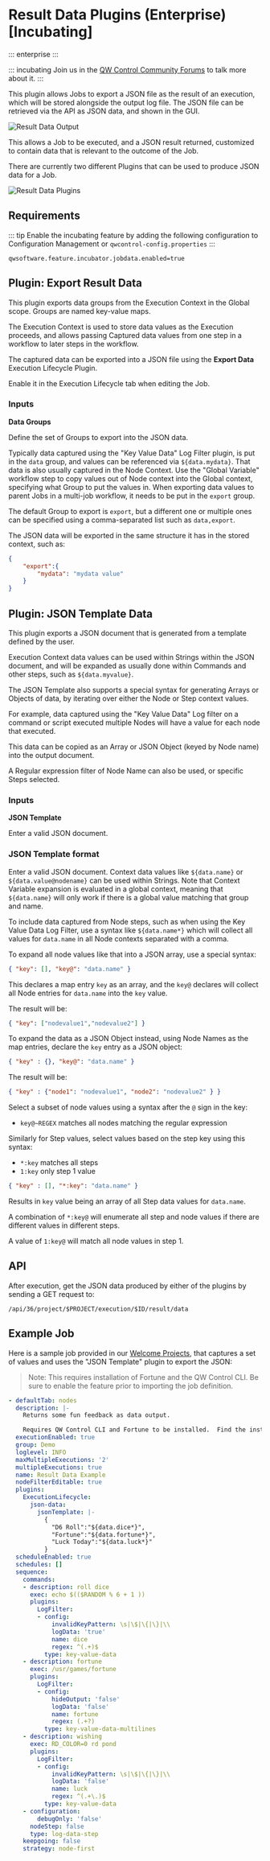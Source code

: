 # Result Data Plugins (Enterprise) [Incubating]
::: enterprise
:::

::: incubating
Join us in the [QW Control Community Forums](https://community.pagerduty.com/forum/c/qwcontrol) to talk more about it.
:::

This plugin allows Jobs to export a JSON file as the result of an execution, which will be stored alongside the output log file.
The JSON file can be retrieved via the API as JSON data, and shown in the GUI.

![Result Data Output](@assets/img/jobdata-output.png)

This allows a Job to be executed, and a JSON result returned, customized to contain data that is relevant to the outcome of the Job.

There are currently two different Plugins that can be used to produce JSON data for a Job.

![Result Data Plugins](@assets/img/jobdata-plugins.png)

## Requirements

::: tip
Enable the incubating feature by adding the following configuration to Configuration Management or `qwcontrol-config.properties`
:::

```
qwsoftware.feature.incubator.jobdata.enabled=true
```

## Plugin: Export Result Data

This plugin exports data groups from the Execution Context in the Global scope. Groups are named key-value maps.

The Execution Context is used to store data values as the Execution proceeds, and allows passing Captured data values from one step in a workflow to later steps in the workflow.

The captured data can be exported into a JSON file using the **Export Data** Execution Lifecycle Plugin.

Enable it in the Execution Lifecycle tab when editing the Job.

### Inputs

**Data Groups**

Define the set of Groups to export into the JSON data.

Typically data captured using the "Key Value Data" Log Filter plugin, is put in the `data` group, and values can be referenced via `${data.mydata}`. That data is also usually captured in the Node Context.  Use the "Global Variable" workflow step to copy values out of Node context into the Global context, specifying what Group to put the values in. When exporting data values to parent Jobs in a multi-job workflow, it needs to be put in the `export` group.

The default Group to export is `export`, but a different one or multiple ones can be specified using a comma-separated list such as `data,export`.

The JSON data will be exported in the same structure it has in the stored context, such as:

```json
{
	"export":{
		"mydata": "mydata value"
	}
}
```

## Plugin: JSON Template Data

This plugin exports a JSON document that is generated from a template defined by the user.

Execution Context data values can be used within Strings within the JSON document, and will be expanded as usually done within Commands and other steps, such as `${data.myvalue}`.

The JSON Template also supports a special syntax for generating Arrays or Objects of data, by iterating over either the Node or Step context values.

For example, data captured using the "Key Value Data" Log filter on a command or script executed multiple Nodes will have a value for each node that executed.

This data can be copied as an Array or JSON Object (keyed by Node name) into the output document.

A Regular expression filter of Node Name can also be used, or specific Steps selected.

### Inputs

**JSON Template**

Enter a valid JSON document.

### JSON Template format

Enter a valid JSON document. Context data values like `${data.name}` or `${data.value@nodename}` can be used within Strings.
Note that Context Variable expansion is evaluated in a global context, meaning that `${data.name}` will only work if there is
a global value matching that group and name.

To include data captured from Node steps, such as when using the Key Value Data Log Filter, use a
 syntax like `${data.name*}` which will
collect all values for `data.name` in all Node contexts separated with a comma.


To expand all node values like that into a JSON array, use a special syntax:

```json
{ "key": [], "key@": "data.name" }
```

This declares a map entry `key` as an array, and the `key@` declares will collect all Node entries for `data.name`
into the `key` value.

The result will be:

```json
{ "key": ["nodevalue1","nodevalue2"] }
```

To expand the data as a JSON Object instead, using Node Names as the map entries, declare the `key` entry
as a JSON object:

```json
{ "key" : {}, "key@": "data.name" }
```

The result will be:

```json
{ "key" : {"node1": "nodevalue1", "node2": "nodevalue2" } }
```

Select a subset of node values using a syntax after the `@` sign in the key:

* `key@~REGEX` matches all nodes matching the regular expression

Similarly for Step values, select values based on the step key using this syntax:

* `*:key` matches all steps
* `1:key` only step 1 value

```json
{ "key" : [], "*:key": "data.name" }
```

Results in `key` value being an array of all Step data values for `data.name`.

A combination of `*:key@` will enumerate all step and node values if there are different values in different steps.

A value of `1:key@` will match all node values in step 1.

## API

After execution, get the JSON data produced by either of the plugins by sending a GET request to:

`/api/36/project/$PROJECT/execution/$ID/result/data`

## Example Job

Here is a sample job provided in our [Welcome Projects](/learning/howto/welcome-project-starter.md), that captures a set of values and uses the "JSON Template" plugin to export the JSON:

>Note: This requires installation of Fortune and the QW Control CLI.  Be sure to enable the feature prior to importing the job definition.

```yaml
- defaultTab: nodes
  description: |-
    Returns some fun feedback as data output.

    Requires QW Control CLI and Fortune to be installed.  Find the installation jobs under Demo/Configuration
  executionEnabled: true
  group: Demo
  loglevel: INFO
  maxMultipleExecutions: '2'
  multipleExecutions: true
  name: Result Data Example
  nodeFilterEditable: true
  plugins:
    ExecutionLifecycle:
      json-data:
        jsonTemplate: |-
          {
            "D6 Roll":"${data.dice*}",
            "Fortune":"${data.fortune*}",
            "Luck Today":"${data.luck*}"
          }
  scheduleEnabled: true
  schedules: []
  sequence:
    commands:
    - description: roll dice
      exec: echo $(($RANDOM % 6 + 1 ))
      plugins:
        LogFilter:
        - config:
            invalidKeyPattern: \s|\$|\{|\}|\\
            logData: 'true'
            name: dice
            regex: ^(.+)$
          type: key-value-data
    - description: fortune
      exec: /usr/games/fortune
      plugins:
        LogFilter:
        - config:
            hideOutput: 'false'
            logData: 'false'
            name: fortune
            regex: (.+?)
          type: key-value-data-multilines
    - description: wishing
      exec: RD_COLOR=0 rd pond
      plugins:
        LogFilter:
        - config:
            invalidKeyPattern: \s|\$|\{|\}|\\
            logData: 'false'
            name: luck
            regex: ^(.+\.)$
          type: key-value-data
    - configuration:
        debugOnly: 'false'
      nodeStep: false
      type: log-data-step
    keepgoing: false
    strategy: node-first
```
